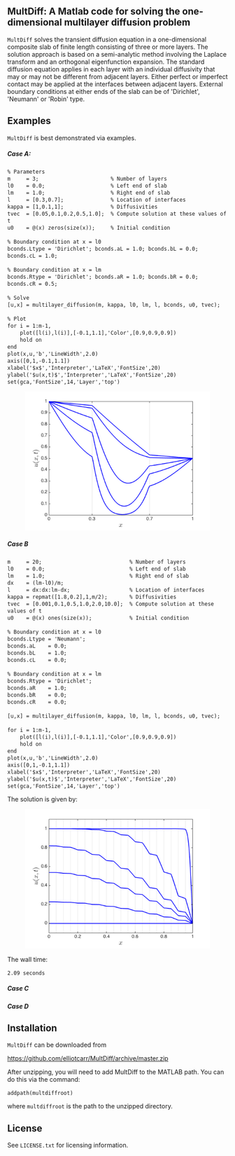 ## MultDiff: A Matlab code for solving the one-dimensional multilayer diffusion problem

``MultDiff`` solves the transient diffusion equation in a one-dimensional composite slab of finite length consisting of three or more layers. The solution approach is based on a semi-analytic method involving the Laplace transform and an orthogonal eigenfunction expansion. The standard diffusion equation applies in each layer with an individual diffusivity that may or may not be different from adjacent layers. Either perfect or imperfect contact may be applied at the interfaces between adjacent layers. External boundary conditions at either ends of the slab can be of 'Dirichlet', 'Neumann' or 'Robin' type.

## Examples

``MultDiff`` is best demonstrated via examples.

##### Case A:

```
% Parameters
m     = 3;                       % Number of layers
l0    = 0.0;                     % Left end of slab
lm    = 1.0;                     % Right end of slab
l     = [0.3,0.7];               % Location of interfaces
kappa = [1,0.1,1];               % Diffusivities 
tvec  = [0.05,0.1,0.2,0.5,1.0];  % Compute solution at these values of t
u0    = @(x) zeros(size(x));     % Initial condition

% Boundary condition at x = l0
bconds.Ltype = 'Dirichlet'; bconds.aL = 1.0; bconds.bL = 0.0; bconds.cL = 1.0;

% Boundary condition at x = lm
bconds.Rtype = 'Dirichlet'; bconds.aR = 1.0; bconds.bR = 0.0; bconds.cR = 0.5;

% Solve
[u,x] = multilayer_diffusion(m, kappa, l0, lm, l, bconds, u0, tvec);

% Plot
for i = 1:m-1, 
    plot([l(i),l(i)],[-0.1,1.1],'Color',[0.9,0.9,0.9])
    hold on
end
plot(x,u,'b','LineWidth',2.0)
axis([0,1,-0.1,1.1])
xlabel('$x$','Interpreter','LaTeX','FontSize',20)
ylabel('$u(x,t)$','Interpreter','LaTeX','FontSize',20)
set(gca,'FontSize',14,'Layer','top')
```

<figure><img src="https://github.com/elliotcarr/MultDiff/raw/master/figures/exampleA.png"></figure>

##### Case B

```
m     = 20;                            % Number of layers
l0    = 0.0;                           % Left end of slab
lm    = 1.0;                           % Right end of slab
dx    = (lm-l0)/m;
l     = dx:dx:lm-dx;                   % Location of interfaces
kappa = repmat([1.8,0.2],1,m/2);       % Diffusivities 
tvec  = [0.001,0.1,0.5,1.0,2.0,10.0];  % Compute solution at these values of t
u0    = @(x) ones(size(x));            % Initial condition

% Boundary condition at x = l0
bconds.Ltype = 'Neumann'; 
bconds.aL    = 0.0; 
bconds.bL    = 1.0; 
bconds.cL    = 0.0;

% Boundary condition at x = lm
bconds.Rtype = 'Dirichlet'; 
bconds.aR    = 1.0; 
bconds.bR    = 0.0; 
bconds.cR    = 0.0;

[u,x] = multilayer_diffusion(m, kappa, l0, lm, l, bconds, u0, tvec);

for i = 1:m-1, 
    plot([l(i),l(i)],[-0.1,1.1],'Color',[0.9,0.9,0.9])
    hold on
end
plot(x,u,'b','LineWidth',2.0)
axis([0,1,-0.1,1.1])
xlabel('$x$','Interpreter','LaTeX','FontSize',20)
ylabel('$u(x,t)$','Interpreter','LaTeX','FontSize',20)
set(gca,'FontSize',14,'Layer','top')
```

The solution is given by:

<figure><img src="https://github.com/elliotcarr/MultDiff/raw/master/figures/exampleB.png"></figure>

The wall time:

```
2.09 seconds
```

##### Case C

##### Case D

## Installation

``MultDiff`` can be downloaded from

https://github.com/elliotcarr/MultDiff/archive/master.zip

After unzipping, you will need to add MultDiff to the MATLAB path. You can do
this via the command:
```
addpath(multdiffroot)
```
where `multdiffroot` is the path to the unzipped directory.

## License

See `LICENSE.txt` for licensing information.
